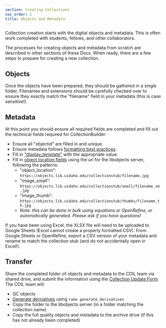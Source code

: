 ```yaml
---
section: Creating Collections
nav_order: 1
title: Objects and Metadata
---
```


Collection creation starts with the digital objects and metadata. 
This is often work completed with students, fellows, and other collaborators.

The processes for creating objects and metadata from scratch are described in other sections of these Docs.
When ready, there are a few steps to prepare for creating a new collection.

## Objects

Once the objects have been prepared, they should be gathered in a single folder.
Filenames and extensions should be carefully checked over to ensure they exactly match the "filename" field in your metadata (this is case sensitive!).

## Metadata

At this point you should ensure all required fields are completed and fill out the technical fields required for CollectionBuilder:

- Ensure all "objectid" are filled in and unique.
- Ensure metadata follows [formatting best practices](https://collectionbuilder.github.io/cb-docs/docs/metadata/formatting/).
- Fill in ["display_template"](https://collectionbuilder.github.io/cb-docs/docs/metadata/csv_metadata/#display-template) with the appropriate value.
- Fill in [object location fields](https://collectionbuilder.github.io/cb-docs/docs/metadata/csv_metadata/#object-location-fields) using the url for the libobjects server, following the patterns:
    - "object_location": `https://objects.lib.uidaho.edu/collectionstub/filename.jpg`
    - "image_small": `https://objects.lib.uidaho.edu/collectionstub/small/filename_sm.jpg`
    - "image_thumb": `https://objects.lib.uidaho.edu/collectionstub/thumbs/filename_th.jpg`
    - *Note: this can be done in bulk using equations or OpenRefine, or automatically generated. Please ask if you have questions!*

If you have been using Excel, the XLSX file will need to be uploaded to Google Sheets (Excel cannot create a properly formatted CSV). 
From Google Sheets or OpenRefine, export a CSV version of your metadata and rename to match the collection stub (and do not accidentally open in Excel!). 

## Transfer 

Share the completed folder of objects and metadata to the CDIL team via shared drive, and submit the information using the [Collection Update Form](https://forms.office.com/r/8S0dZ8viDJ).
The CDIL team will:

- QC objects
- [Generate derivatives](https://collectionbuilder.github.io/cb-docs/docs/objects/derivatives/#generate-derivatives-rake-task) using `rake generate_derivatives`
- Copy the folder to the libobjects server (in a folder matching the collection name)
- Copy the full quality objects and metadata to the archive drive (if this has not already been completed)
